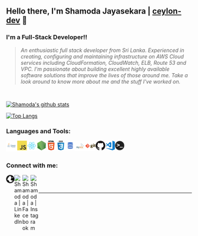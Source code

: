 <br />

## Hello there, I'm Shamoda Jayasekara | [ceylon-dev][website] 👋


### I'm a Full-Stack Developer!!

> *An enthusiastic full stack developer from Sri Lanka. Experienced in creating, configuring and maintaining infrastructure on AWS Cloud services including CloudFormation, CloudWatch, ELB, Route 53 and VPC. I'm passionate about building excellent highly available software solutions that improve the lives of those around me. Take a look around to know more about me and the stuff I've worked on.*

<br />

[![Shamoda's github stats](https://github-readme-stats.vercel.app/api?username=shamoda&show_icons=true)](https://github.com/shamoda)  


[![Top Langs](https://github-readme-stats.vercel.app/api/top-langs/?username=shamoda&layout=compact)](https://github.com/shamoda)  



### Languages and Tools:

<img align="left" alt="JAVA" width="30px" src="https://raw.githubusercontent.com/github/explore/80688e429a7d4ef2fca1e82350fe8e3517d3494d/topics/java/java.png" />
<img align="left" alt="JavaScript" width="26px" src="https://raw.githubusercontent.com/github/explore/80688e429a7d4ef2fca1e82350fe8e3517d3494d/topics/javascript/javascript.png" />
<img align="left" alt="React" width="27px" src="https://raw.githubusercontent.com/github/explore/80688e429a7d4ef2fca1e82350fe8e3517d3494d/topics/react/react.png" />
<img align="left" alt="Node.js" width="26px" src="https://raw.githubusercontent.com/github/explore/80688e429a7d4ef2fca1e82350fe8e3517d3494d/topics/nodejs/nodejs.png" />
<img align="left" alt="HTML5" width="26px" src="https://raw.githubusercontent.com/github/explore/80688e429a7d4ef2fca1e82350fe8e3517d3494d/topics/html/html.png" />
<img align="left" alt="CSS3" width="26px" src="https://raw.githubusercontent.com/github/explore/80688e429a7d4ef2fca1e82350fe8e3517d3494d/topics/css/css.png" />
<img align="left" alt="SQL" width="26px" src="https://raw.githubusercontent.com/github/explore/80688e429a7d4ef2fca1e82350fe8e3517d3494d/topics/sql/sql.png" />
<img align="left" alt="MySQL" width="28px" src="https://raw.githubusercontent.com/github/explore/80688e429a7d4ef2fca1e82350fe8e3517d3494d/topics/mysql/mysql.png" />
<img align="left" alt="Git" width="28px" src="https://raw.githubusercontent.com/github/explore/80688e429a7d4ef2fca1e82350fe8e3517d3494d/topics/git/git.png" />
<img align="left" alt="GitHub" width="26px" src="https://raw.githubusercontent.com/github/explore/78df643247d429f6cc873026c0622819ad797942/topics/github/github.png" />
<img align="left" alt="Visual Studio Code" width="26px" src="https://raw.githubusercontent.com/github/explore/80688e429a7d4ef2fca1e82350fe8e3517d3494d/topics/visual-studio-code/visual-studio-code.png" />
<img align="left" alt="Terminal" width="26px" src="https://raw.githubusercontent.com/github/explore/80688e429a7d4ef2fca1e82350fe8e3517d3494d/topics/terminal/terminal.png" />  


<br  />
<br  />


### Connect with me:

[<img align="left" alt="ceylon-dev.com" width="22px" src="https://raw.githubusercontent.com/iconic/open-iconic/master/svg/globe.svg" />][website]
[<img align="left" alt="Shamoda | LinkedIn" width="22px" src="https://cdn.jsdelivr.net/npm/simple-icons@v3/icons/linkedin.svg" />][linkedin]
[<img align="left" alt="Shamoda | Facebook" width="22px" src="https://cdn.jsdelivr.net/npm/simple-icons@3.13.0/icons/facebook.svg" />][facebook]
[<img align="left" alt="Shamoda | Instagram" width="22px" src="https://cdn.jsdelivr.net/npm/simple-icons@v3/icons/instagram.svg" />][instagram]

<br  />
<br  />


---


[website]: https://ceylon-dev.com
[facebook]: https://www.facebook.com/shamodajayasekara/
[instagram]: https://www.instagram.com/shamoda_jayasekara/
[linkedin]: https://www.linkedin.com/in/shamoda-jayasekara/


